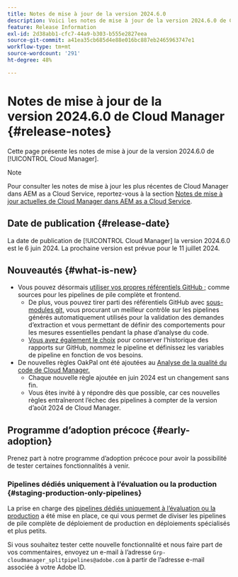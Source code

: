 ```yaml
---
title: Notes de mise à jour de la version 2024.6.0
description: Voici les notes de mise à jour de la version 2024.6.0 de Cloud Manager.
feature: Release Information
exl-id: 2d38abb1-cfc7-44a9-b303-b555e2827eea
source-git-commit: a41ea35cb685d4e88e016bc887eb2465963747e1
workflow-type: tm+mt
source-wordcount: '291'
ht-degree: 48%

---
```



# Notes de mise à jour de la version 2024.6.0 de Cloud Manager {#release-notes}

Cette page présente les notes de mise à jour de la version 2024.6.0 de [!UICONTROL Cloud Manager].

>[!NOTE]
>
>Pour consulter les notes de mise à jour les plus récentes de Cloud Manager dans AEM as a Cloud Service, reportez-vous à la section [Notes de mise à jour actuelles de Cloud Manager dans AEM as a Cloud Service](https://experienceleague.adobe.com/docs/experience-manager-cloud-service/content/implementing/using-cloud-manager/release-notes-cloud-manager/release-notes-cm-current.html?lang=fr).

## Date de publication {#release-date}

La date de publication de [!UICONTROL Cloud Manager] la version 2024.6.0 est le 6 juin 2024. La prochaine version est prévue pour le 11 juillet 2024.

## Nouveautés {#what-is-new}

* Vous pouvez désormais [utiliser vos propres référentiels GitHub ;](/help/managing-code/private-repositories.md) comme sources pour les pipelines de pile complète et frontend.
   * De plus, vous pouvez tirer parti des référentiels GitHub avec [sous-modules git,](/help/managing-code/git-submodules.md) vous procurant un meilleur contrôle sur les pipelines générés automatiquement utilisés pour la validation des demandes d’extraction et vous permettant de définir des comportements pour les mesures essentielles pendant la phase d’analyse du code.
   * [Vous avez également le choix](/help/managing-code/github-check-config.md) pour conserver l’historique des rapports sur GitHub, nommez le pipeline et définissez les variables de pipeline en fonction de vos besoins.
* De nouvelles règles OakPal ont été ajoutées au [Analyse de la qualité du code de Cloud Manager.](/help/using/custom-code-quality-rules.md#oakpal-ui-content-package)
   * Chaque nouvelle règle ajoutée en juin 2024 est un changement sans fin.
   * Vous êtes invité à y répondre dès que possible, car ces nouvelles règles entraîneront l’échec des pipelines à compter de la version d’août 2024 de Cloud Manager.

## Programme d’adoption précoce {#early-adoption}

Prenez part à notre programme d’adoption précoce pour avoir la possibilité de tester certaines fonctionnalités à venir.

### Pipelines dédiés uniquement à l’évaluation ou la production {#staging-production-only-pipelines}

La prise en charge des [pipelines dédiés uniquement à l’évaluation ou la production](/help/using/stage-prod-only.md) a été mise en place, ce qui vous permet de diviser les pipelines de pile complète de déploiement de production en déploiements spécialisés et plus petits.

Si vous souhaitez tester cette nouvelle fonctionnalité et nous faire part de vos commentaires, envoyez un e-mail à l’adresse `Grp-cloudmanager_splitpipelines@adobe.com` à partir de l’adresse e-mail associée à votre Adobe ID.
